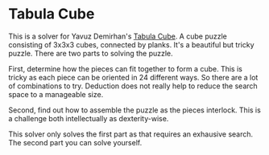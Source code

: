 # Tabula Cube

This is a solver for Yavuz Demirhan's [Tabula Cube][TC].
A cube puzzle consisting of 3x3x3 cubes, connected by planks.
It's a beautiful but tricky puzzle.
There are two parts to solving the puzzle.

First, determine how the pieces can fit together to form a cube.
This is tricky as each piece can be oriented in 24 different ways.
So there are a lot of combinations to try.
Deduction does not really help to reduce the search space to a manageable size.

Second, find out how to assemble the puzzle as the pieces interlock.
This is a challenge both intellectually as dexterity-wise.

This solver only solves the first part as that requires an exhausive search.
The second part you can solve yourself.

[TC]: https://cubicdissection.com/collections/discontinued-work/products/tabula-cube
